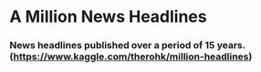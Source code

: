 # A Million News Headlines
### News headlines published over a period of 15 years. (https://www.kaggle.com/therohk/million-headlines)
